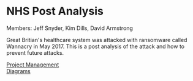 # NHS Post Analysis
Members:
Jeff Snyder, Kim Dills, David Armstrong


Great Britian's healthcare system was attacked with ransomware called Wannacry in May 2017.
This is a post analysis of the attack and how to prevent future attacks.

[Project Management](https://github.com/forexsnyder/NHSPostAnalysis/projects/2)     
[Diagrams](https://github.com/forexsnyder/NHSPostAnalysis/tree/feature/planning/images)
